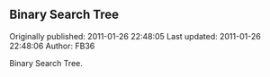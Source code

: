 ## Binary Search Tree 
Originally published: 2011-01-26 22:48:05 
Last updated: 2011-01-26 22:48:06 
Author: FB36  
 
Binary Search Tree.
